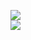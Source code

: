[![](https://img.shields.io/badge/Made%20With-Github%20Spray-lightgrey.svg?style=for-the-badge&logo=github)](https://github.com/Annihil/github-spray#4211)  
[![](https://i.imgur.com/2DrTn0Z.gif)](https://github.com/Annihil/github-spray)